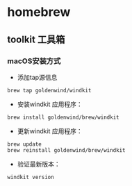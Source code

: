 # homebrew

## toolkit 工具箱

### macOS安装方式

* 添加tap源信息
```shell
brew tap goldenwind/windkit
```

* 安装windkit 应用程序：
```shell
brew install goldenwind/brew/windkit
```

* 更新windkit 应用程序：
```shell
brew update
brew reinstall goldenwind/brew/windkit
```

* 验证最新版本：
```shell
windkit version
```

